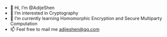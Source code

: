 - 👋 Hi, I’m @AdijeShen
- 👀 I’m interested in Cryptography
- 🌱 I’m currently learning Homomorphic Encryption and Secure Multiparty Computation
- 📫 Feel free to mail me adijeshen@qq.com

<!---
AdijeShen/AdijeShen is a ✨ special ✨ repository because its `README.md` (this file) appears on your GitHub profile.
You can click the Preview link to take a look at your changes.
--->
